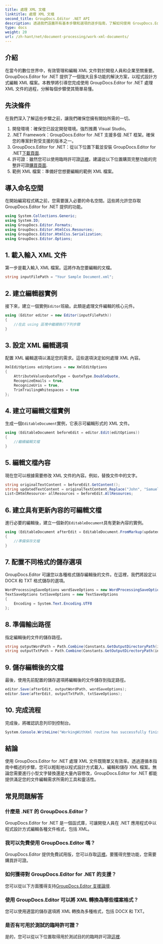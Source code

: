 ```yaml
---
title: 處理 XML 文檔
linktitle: 處理 XML 文檔
second_title: GroupDocs.Editor .NET API
description: 透過我們涵蓋所有基本步驟和選項的逐步指南，了解如何使用 GroupDocs.Editor for .NET 高效編輯 XML 文件。
type: docs
weight: 20
url: /zh-hant/net/document-processing/work-xml-documents/
---
```

## 介紹
在當今的數位世界中，有效管理和編輯 XML 文件對於開發人員和企業至關重要。 GroupDocs.Editor for .NET 提供了一個強大且多功能的解決方案，以程式設計方式編輯 XML 檔案。本教學將引導您完成使用 GroupDocs.Editor for .NET 處理 XML 文件的過程，分解每個步驟使其簡單易懂。
## 先決條件
在我們深入了解這些步驟之前，讓我們確保您擁有開始所需的一切。
1. 開發環境：確保您已設定開發環境。強烈推薦 Visual Studio。
2. .NET Framework：GroupDocs.Editor for .NET 支援多個 .NET 框架。確保您的專案針對受支援的版本之一。
3.  GroupDocs.Editor for .NET：從以下位置下載並安裝 GroupDocs.Editor for .NET[下載頁面](https://releases.groupdocs.com/editor/net/).
4. 許可證：雖然您可以使用臨時許可證[這裡](https://purchase.groupdocs.com/temporary-license/)，建議從以下位置購買完整功能的完整許可證[購買頁面](https://purchase.groupdocs.com/buy).
5. 範例 XML 檔案：準備好您想要編輯的範例 XML 檔案。
## 導入命名空間
在開始編寫程式碼之前，您需要匯入必要的命名空間。這些將允許您存取 GroupDocs.Editor for .NET 提供的功能。
```csharp
using System.Collections.Generic;
using System.IO;
using GroupDocs.Editor.Formats;
using GroupDocs.Editor.HtmlCss.Resources;
using GroupDocs.Editor.HtmlCss.Serialization;
using GroupDocs.Editor.Options;
```
## 1. 載入輸入 XML 文件
第一步是載入輸入 XML 檔案。這將作為您要編輯的文檔。
```csharp
string inputFilePath = "Your Sample Document.xml";
```
## 2. 建立編輯器實例
接下來，建立一個實例`Editor`班級。此類是處理文件編輯的核心元件。
```csharp
using (Editor editor = new Editor(inputFilePath))
{
    //在此 using 區塊中繼續執行下列步驟
}
```
## 3. 設定 XML 編輯選項
配置 XML 編輯選項以滿足您的需求。這些選項決定如何處理 XML 內容。
```csharp
XmlEditOptions editOptions = new XmlEditOptions
{
    AttributeValuesQuoteType = QuoteType.DoubleQuote,
    RecognizeEmails = true,
    RecognizeUris = true,
    TrimTrailingWhitespaces = true
};
```
## 4. 建立可編輯文檔實例
生成一個`EditableDocument`實例，它表示可編輯形式的 XML 文件。
```csharp
using (EditableDocument beforeEdit = editor.Edit(editOptions))
{
    //繼續編輯文檔
}
```
## 5. 編輯文檔內容
現在您可以根據需要修改 XML 文件的內容。例如，替換文件中的文字。
```csharp
string originalTextContent = beforeEdit.GetContent();
string updatedTextContent = originalTextContent.Replace("John", "Samuel");
List<IHtmlResource> allResources = beforeEdit.AllResources;
```
## 6. 建立具有更新內容的可編輯文檔
進行必要的編輯後，建立一個新的`EditableDocument`具有更新內容的實例。
```csharp
using (EditableDocument afterEdit = EditableDocument.FromMarkup(updatedTextContent, allResources))
{
    //準備保存文檔
}
```
## 7. 配置不同格式的儲存選項
GroupDocs.Editor 可讓您以各種格式儲存編輯後的文件。在這裡，我們將設定以 DOCX 和 TXT 格式儲存的選項。
```csharp
WordProcessingSaveOptions wordSaveOptions = new WordProcessingSaveOptions(WordProcessingFormats.Docx);
TextSaveOptions txtSaveOptions = new TextSaveOptions
{
    Encoding = System.Text.Encoding.UTF8
};
```
## 8. 準備輸出路徑
指定編輯後的文件的儲存路徑。
```csharp
string outputWordPath = Path.Combine(Constants.GetOutputDirectoryPath(inputFilePath), Path.GetFileNameWithoutExtension(inputFilePath) + ".docx");
string outputTxtPath = Path.Combine(Constants.GetOutputDirectoryPath(inputFilePath), Path.GetFileNameWithoutExtension(inputFilePath) + ".txt");
```
## 9. 儲存編輯後的文檔
最後，使用先前配置的儲存選項將編輯後的文件儲存到指定路徑。
```csharp
editor.Save(afterEdit, outputWordPath, wordSaveOptions);
editor.Save(afterEdit, outputTxtPath, txtSaveOptions);
```
## 10. 完成流程
完成後，將確認訊息列印到控制台。
```csharp
System.Console.WriteLine("WorkingWithXml routine has successfully finished");
```
## 結論
使用 GroupDocs.Editor for .NET 處理 XML 文件既簡單又有效率。透過遵循本指南中概述的步驟，您可以輕鬆地以程式設計方式載入、編輯和儲存 XML 檔案。無論您需要進行小型文字替換還是大量內容修改，GroupDocs.Editor for .NET 都能提供滿足您的文件編輯需求所需的工具和靈活性。
## 常見問題解答
### 什麼是 .NET 的 GroupDocs.Editor？
GroupDocs.Editor for .NET 是一個函式庫，可讓開發人員在 .NET 應用程式中以程式設計方式編輯各種文件格式，包括 XML。
### 我可以免費使用 GroupDocs.Editor 嗎？
 GroupDocs.Editor 提供免費試用版，您可以存取[這裡](https://releases.groupdocs.com/)。要獲得完整功能，您需要購買許可證。
### 如何獲得對 GroupDocs.Editor for .NET 的支援？
您可以從以下方面獲得支持[GroupDocs.Editor 支援論壇](https://forum.groupdocs.com/c/editor/20).
### 使用 GroupDocs.Editor 可以將 XML 轉換為哪些檔案格式？
您可以使用適當的儲存選項將 XML 轉換為多種格式，包括 DOCX 和 TXT。
### 是否有可用於測試的臨時許可證？
是的，您可以從以下位置取得用於測試目的的臨時許可證[這裡](https://purchase.groupdocs.com/temporary-license/).
